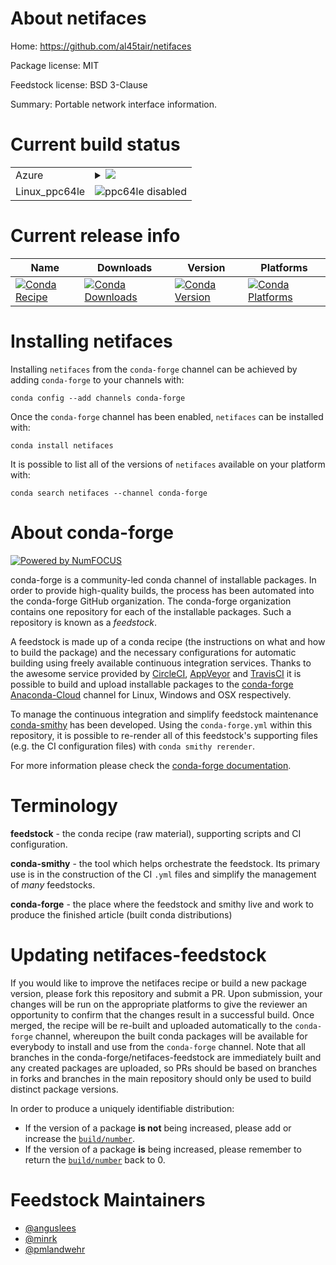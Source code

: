 About netifaces
===============

Home: https://github.com/al45tair/netifaces

Package license: MIT

Feedstock license: BSD 3-Clause

Summary: Portable network interface information.



Current build status
====================


<table>
    
  <tr>
    <td>Azure</td>
    <td>
      <details>
        <summary>
          <a href="https://dev.azure.com/conda-forge/feedstock-builds/_build/latest?definitionId=677&branchName=master">
            <img src="https://dev.azure.com/conda-forge/feedstock-builds/_apis/build/status/netifaces-feedstock?branchName=master">
          </a>
        </summary>
        <table>
          <thead><tr><th>Variant</th><th>Status</th></tr></thead>
          <tbody><tr>
              <td>linux_python2.7</td>
              <td>
                <a href="https://dev.azure.com/conda-forge/feedstock-builds/_build/latest?definitionId=677&branchName=master">
                  <img src="https://dev.azure.com/conda-forge/feedstock-builds/_apis/build/status/netifaces-feedstock?branchName=master&jobName=linux&configuration=linux_python2.7" alt="variant">
                </a>
              </td>
            </tr><tr>
              <td>linux_python3.6</td>
              <td>
                <a href="https://dev.azure.com/conda-forge/feedstock-builds/_build/latest?definitionId=677&branchName=master">
                  <img src="https://dev.azure.com/conda-forge/feedstock-builds/_apis/build/status/netifaces-feedstock?branchName=master&jobName=linux&configuration=linux_python3.6" alt="variant">
                </a>
              </td>
            </tr><tr>
              <td>linux_python3.7</td>
              <td>
                <a href="https://dev.azure.com/conda-forge/feedstock-builds/_build/latest?definitionId=677&branchName=master">
                  <img src="https://dev.azure.com/conda-forge/feedstock-builds/_apis/build/status/netifaces-feedstock?branchName=master&jobName=linux&configuration=linux_python3.7" alt="variant">
                </a>
              </td>
            </tr><tr>
              <td>linux_python3.8</td>
              <td>
                <a href="https://dev.azure.com/conda-forge/feedstock-builds/_build/latest?definitionId=677&branchName=master">
                  <img src="https://dev.azure.com/conda-forge/feedstock-builds/_apis/build/status/netifaces-feedstock?branchName=master&jobName=linux&configuration=linux_python3.8" alt="variant">
                </a>
              </td>
            </tr><tr>
              <td>osx_python2.7</td>
              <td>
                <a href="https://dev.azure.com/conda-forge/feedstock-builds/_build/latest?definitionId=677&branchName=master">
                  <img src="https://dev.azure.com/conda-forge/feedstock-builds/_apis/build/status/netifaces-feedstock?branchName=master&jobName=osx&configuration=osx_python2.7" alt="variant">
                </a>
              </td>
            </tr><tr>
              <td>osx_python3.6</td>
              <td>
                <a href="https://dev.azure.com/conda-forge/feedstock-builds/_build/latest?definitionId=677&branchName=master">
                  <img src="https://dev.azure.com/conda-forge/feedstock-builds/_apis/build/status/netifaces-feedstock?branchName=master&jobName=osx&configuration=osx_python3.6" alt="variant">
                </a>
              </td>
            </tr><tr>
              <td>osx_python3.7</td>
              <td>
                <a href="https://dev.azure.com/conda-forge/feedstock-builds/_build/latest?definitionId=677&branchName=master">
                  <img src="https://dev.azure.com/conda-forge/feedstock-builds/_apis/build/status/netifaces-feedstock?branchName=master&jobName=osx&configuration=osx_python3.7" alt="variant">
                </a>
              </td>
            </tr><tr>
              <td>osx_python3.8</td>
              <td>
                <a href="https://dev.azure.com/conda-forge/feedstock-builds/_build/latest?definitionId=677&branchName=master">
                  <img src="https://dev.azure.com/conda-forge/feedstock-builds/_apis/build/status/netifaces-feedstock?branchName=master&jobName=osx&configuration=osx_python3.8" alt="variant">
                </a>
              </td>
            </tr><tr>
              <td>win_c_compilervs2008python2.7</td>
              <td>
                <a href="https://dev.azure.com/conda-forge/feedstock-builds/_build/latest?definitionId=677&branchName=master">
                  <img src="https://dev.azure.com/conda-forge/feedstock-builds/_apis/build/status/netifaces-feedstock?branchName=master&jobName=win&configuration=win_c_compilervs2008python2.7" alt="variant">
                </a>
              </td>
            </tr><tr>
              <td>win_c_compilervs2015python3.6</td>
              <td>
                <a href="https://dev.azure.com/conda-forge/feedstock-builds/_build/latest?definitionId=677&branchName=master">
                  <img src="https://dev.azure.com/conda-forge/feedstock-builds/_apis/build/status/netifaces-feedstock?branchName=master&jobName=win&configuration=win_c_compilervs2015python3.6" alt="variant">
                </a>
              </td>
            </tr><tr>
              <td>win_c_compilervs2015python3.7</td>
              <td>
                <a href="https://dev.azure.com/conda-forge/feedstock-builds/_build/latest?definitionId=677&branchName=master">
                  <img src="https://dev.azure.com/conda-forge/feedstock-builds/_apis/build/status/netifaces-feedstock?branchName=master&jobName=win&configuration=win_c_compilervs2015python3.7" alt="variant">
                </a>
              </td>
            </tr><tr>
              <td>win_c_compilervs2015python3.8</td>
              <td>
                <a href="https://dev.azure.com/conda-forge/feedstock-builds/_build/latest?definitionId=677&branchName=master">
                  <img src="https://dev.azure.com/conda-forge/feedstock-builds/_apis/build/status/netifaces-feedstock?branchName=master&jobName=win&configuration=win_c_compilervs2015python3.8" alt="variant">
                </a>
              </td>
            </tr>
          </tbody>
        </table>
      </details>
    </td>
  </tr>
  <tr>
    <td>Linux_ppc64le</td>
    <td>
      <img src="https://img.shields.io/badge/ppc64le-disabled-lightgrey.svg" alt="ppc64le disabled">
    </td>
  </tr>
</table>

Current release info
====================

| Name | Downloads | Version | Platforms |
| --- | --- | --- | --- |
| [![Conda Recipe](https://img.shields.io/badge/recipe-netifaces-green.svg)](https://anaconda.org/conda-forge/netifaces) | [![Conda Downloads](https://img.shields.io/conda/dn/conda-forge/netifaces.svg)](https://anaconda.org/conda-forge/netifaces) | [![Conda Version](https://img.shields.io/conda/vn/conda-forge/netifaces.svg)](https://anaconda.org/conda-forge/netifaces) | [![Conda Platforms](https://img.shields.io/conda/pn/conda-forge/netifaces.svg)](https://anaconda.org/conda-forge/netifaces) |

Installing netifaces
====================

Installing `netifaces` from the `conda-forge` channel can be achieved by adding `conda-forge` to your channels with:

```
conda config --add channels conda-forge
```

Once the `conda-forge` channel has been enabled, `netifaces` can be installed with:

```
conda install netifaces
```

It is possible to list all of the versions of `netifaces` available on your platform with:

```
conda search netifaces --channel conda-forge
```


About conda-forge
=================

[![Powered by NumFOCUS](https://img.shields.io/badge/powered%20by-NumFOCUS-orange.svg?style=flat&colorA=E1523D&colorB=007D8A)](http://numfocus.org)

conda-forge is a community-led conda channel of installable packages.
In order to provide high-quality builds, the process has been automated into the
conda-forge GitHub organization. The conda-forge organization contains one repository
for each of the installable packages. Such a repository is known as a *feedstock*.

A feedstock is made up of a conda recipe (the instructions on what and how to build
the package) and the necessary configurations for automatic building using freely
available continuous integration services. Thanks to the awesome service provided by
[CircleCI](https://circleci.com/), [AppVeyor](https://www.appveyor.com/)
and [TravisCI](https://travis-ci.org/) it is possible to build and upload installable
packages to the [conda-forge](https://anaconda.org/conda-forge)
[Anaconda-Cloud](https://anaconda.org/) channel for Linux, Windows and OSX respectively.

To manage the continuous integration and simplify feedstock maintenance
[conda-smithy](https://github.com/conda-forge/conda-smithy) has been developed.
Using the ``conda-forge.yml`` within this repository, it is possible to re-render all of
this feedstock's supporting files (e.g. the CI configuration files) with ``conda smithy rerender``.

For more information please check the [conda-forge documentation](https://conda-forge.org/docs/).

Terminology
===========

**feedstock** - the conda recipe (raw material), supporting scripts and CI configuration.

**conda-smithy** - the tool which helps orchestrate the feedstock.
                   Its primary use is in the construction of the CI ``.yml`` files
                   and simplify the management of *many* feedstocks.

**conda-forge** - the place where the feedstock and smithy live and work to
                  produce the finished article (built conda distributions)


Updating netifaces-feedstock
============================

If you would like to improve the netifaces recipe or build a new
package version, please fork this repository and submit a PR. Upon submission,
your changes will be run on the appropriate platforms to give the reviewer an
opportunity to confirm that the changes result in a successful build. Once
merged, the recipe will be re-built and uploaded automatically to the
`conda-forge` channel, whereupon the built conda packages will be available for
everybody to install and use from the `conda-forge` channel.
Note that all branches in the conda-forge/netifaces-feedstock are
immediately built and any created packages are uploaded, so PRs should be based
on branches in forks and branches in the main repository should only be used to
build distinct package versions.

In order to produce a uniquely identifiable distribution:
 * If the version of a package **is not** being increased, please add or increase
   the [``build/number``](https://conda.io/docs/user-guide/tasks/build-packages/define-metadata.html#build-number-and-string).
 * If the version of a package **is** being increased, please remember to return
   the [``build/number``](https://conda.io/docs/user-guide/tasks/build-packages/define-metadata.html#build-number-and-string)
   back to 0.

Feedstock Maintainers
=====================

* [@anguslees](https://github.com/anguslees/)
* [@minrk](https://github.com/minrk/)
* [@pmlandwehr](https://github.com/pmlandwehr/)


